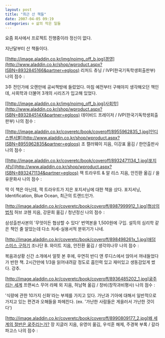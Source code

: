 ```yaml
---
layout: post
title: "최근 산 책들"
date: 2007-04-05 09:19
categories: ⊙ 삶의 작은 일들
---
```




요즘 회사에서 프로젝트 진행중이라 정신이 없다.

지난달부터 산 책들이다.

[[http://image.aladdin.co.kr/img/noimg_off_b.jpg]경영](http://www.aladdin.co.kr/shop/wproduct.aspx?ISBN=8932845166&partner=egloos)
리처드 츄닝 / IVP(한국기독학생회출판부)
나의 점수 : 

3주 전인가에 오랜만에 공씨책방에 들렀었다. 
마침 예전부터 구해야지 생각해오던 책인데, 사회학과 더불어 3개의 시리즈가 입고해 있었다. 




[[http://image.aladdin.co.kr/img/noimg_off_b.jpg]사회학](http://www.aladdin.co.kr/shop/wproduct.aspx?ISBN=893284514X&partner=egloos)
데이비드 프레이저 / IVP(한국기독학생회출판부)
나의 점수 : 






[[http://image.aladdin.co.kr/coveretc/book/coveroff/8955962835_1.jpg]인디스펜서블](http://www.aladdin.co.kr/shop/wproduct.aspx?ISBN=8955962835&partner=egloos)
조 캘러웨이 지음, 이강표 옮김 / 한언출판사
나의 점수 : 






[[http://image.aladdin.co.kr/coveretc/book/coveroff/8932471134_1.jpg]포지셔닝](http://www.aladdin.co.kr/shop/wproduct.aspx?ISBN=8932471134&partner=egloos)
잭 트라우트 & 알 리스 지음, 안진환 옮김 / 을유문화사
나의 점수 : 

딱 이 책은 아닌데, 잭 트라우트가 지은 포지셔닝에 대한 책을 샀다. 포지셔닝, Identification, Blue Ocean, 최근의 트랜드인가.



[[http://image.aladdin.co.kr/coveretc/book/coveroff/8987999912_1.jpg]협상의 법칙](http://www.aladdin.co.kr/shop/wproduct.aspx?ISBN=8987999912&partner=egloos)
허브 코헨 지음, 강문희 옮김 / 청년정신
나의 점수 : 

삼성출판사본의 '무엇이든 협상할 수 있다' 번역본을 1,500원에 구입.
설득의 심리학 같은 책인 줄 알았는데 다소 처세-실용서적 분위기가 나네.



[[http://image.aladdin.co.kr/coveretc/book/coveroff/898498261x_1.jpg]애덤 스미스 구하기](http://www.aladdin.co.kr/shop/wproduct.aspx?ISBN=898498261X&partner=egloos)
조나단 B. 와이트 지음, 안진환 옮김 / 생각의나무
나의 점수 : 

복음과상황 신간 소개에서 얼핏 본 후에, 우연히 반디 앤 루디스에서 앉아서 꺼내들었다가 반한 책.
2시간만에 1/3을 읽어내려갈 정도로 흡인력 있고 재미있고 생동감있게 썼다. 강추.



[[http://image.aladdin.co.kr/coveretc/book/coveroff/8936485202_1.jpg]굶주리는 세계](http://www.aladdin.co.kr/shop/wproduct.aspx?ISBN=8936485202&partner=egloos)
프랜씨스 무어 라페 외 지음, 허남혁 옮김 / 창비(창작과비평사)
나의 점수 : 

'식량에 관한 10가지 신화'라는 부제를 가지고 있다.
가난과 기아에 대해서 일반적으로 가지고 있는 편견과 오해들을 파헤친다. (ex. '가난한 사람들은 게을러서 가난한 것이다')



[[http://image.aladdin.co.kr/coveretc/book/coveroff/8990809177_2.jpg]왜 세계의 절반은 굶주리는가?](http://www.aladdin.co.kr/shop/wproduct.aspx?ISBN=8990809177&partner=egloos)
장 지글러 지음, 유영미 옮김, 우석훈 해제, 주경복 부록 / 갈라파고스
나의 점수 : 









       
